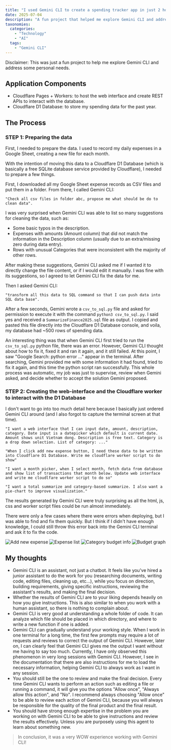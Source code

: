 ```yaml
---
title: "I used Gemini CLI to create a spending tracker app in just 2 hours"
date: 2025-07-04
description: "A fun project that helped me explore Gemini CLI and address some personal needs"
taxonomies:
  categories:
    - "Technology"
    - "AI"
  tags:
    - "Gemini CLI"
---
```


Disclaimer: This was just a fun project to help me explore Gemini CLI and address some personal needs.

## Application Components
- Cloudflare Pages + Workers: to host the web interface and create REST APIs to interact with the database.
- Cloudflare D1 Database: to store my spending data for the past year.

## The Process
### STEP 1: Preparing the data
First, I needed to prepare the data. I used to record my daily expenses in a Google Sheet, creating a new file for each month.

With the intention of moving this data to a Cloudflare D1 Database (which is basically a free SQLite database service provided by Cloudflare), I needed to prepare a few things.

First, I downloaded all my Google Sheet expense records as CSV files and put them in a folder. From there, I called Gemini CLI:

```
"Check all csv files in folder abc, propose me what should be do to clean data".
```

I was very surprised when Gemini CLI was able to list so many suggestions for cleaning the data, such as:
- Some basic typos in the description.
- Expenses with amounts (Amount column) that did not match the information in the Description column (usually due to an extra/missing zero during data entry).
- Rows with unusual Categories that were inconsistent with the majority of other rows.

After making these suggestions, Gemini CLI asked me if I wanted it to directly change the file content, or if I would edit it manually. I was fine with its suggestions, so I agreed to let Gemini CLI fix the data for me.

Then I asked Gemini CLI:

```
"transform all this data to SQL command so that I can push data into SQL data base".
```

After a few seconds, Gemini wrote a `csv_to_sql.py` file and asked for permission to execute it with the command `python3 csv_to_sql.py`. I said yes and received a `SummarizeFinance2025.sql` file as output. I copied and pasted this file directly into the Cloudflare D1 Database console, and voila, my database had ~500 rows of spending data.

An interesting thing was that when Gemini CLI first tried to run the `csv_to_sql.py` python file, there was an error. However, Gemini CLI thought about how to fix it, fixed it and ran it again, and it still failed. At this point, I saw "Google Search: python error ..." appear in the terminal. After searching, Gemini provided me with some information it had found, tried to fix it again, and this time the python script ran successfully. This whole process was automatic, my job was just to supervise, review when Gemini asked, and decide whether to accept the solution Gemini proposed.

### STEP 2: Creating the web-interface and the Cloudflare worker to interact with the D1 Database
I don't want to go into too much detail here because I basically just ordered Gemini CLI around (and I also forgot to capture the terminal screen at that time).

```
"I want a web interface that I can input date, amount, description, category. Date input is a datepicker which default is current date. Amount shows unit Vietnam dong. Description is free text. Category is a drop down selection. List of category: ..."
```

```
"When I click add new expense button, I need these data to be written into Cloudflare D1 Database. Write me cloudflare worker script to do show"
```

```
"I want a month picker, when I select month, fetch data from database and show list of transactions that month below. Update web interface and write me cloudlfare worker script to do so"
```

```
"I want a total summarize and category-based summarize. I also want a pie-chart to improve visualization."
```

The results generated by Gemini CLI were truly surprising as all the html, js, css and worker script files could be run almost immediately.

There were only a few cases where there were errors when deploying, but I was able to find and fix them quickly. But I think if I didn't have enough knowledge, I could still throw this error back into the Gemini CLI terminal and ask it to fix the code.

![Add new expense](/images/add_new_expense.png)
![Expense list](/images/detail_expense_list.png)
![Category budget info](/images/category_budget_info.png)
![Budget graph](/images/ai-spending-tracker-budget-graph.png)

## My thoughts
- Gemini CLI is an assistant, not just a chatbot. It feels like you've hired a junior assistant to do the work for you (researching documents, writing code, editing files, cleaning up, etc...), while you focus on direction, building requirements, giving specific instructions, reviewing the assistant's results, and making the final decision.
- Whether the results of Gemini CLI are to your liking depends heavily on how you give instructions. This is also similar to when you work with a human assistant, so there is nothing to complain about.
- Gemini CLI is very good at understanding a whole folder of code. It can analyze which file should be placed in which directory, and where to write a new function if one is added.
- Gemini CLI can gradually understand your working style. When I work in one terminal for a long time, the first few prompts may require a lot of requests and reviews to correct the output of Gemini CLI. However, later on, I can clearly feel that Gemini CLI gives me the output I want without me having to say too much. Currently, I have only observed this phenomenon in very long sessions with Gemini CLI. However, I see in the documentation that there are also instructions for me to load the necessary information, helping Gemini CLI to always work as I want in any session.
- You should still be the one to review and make the final decision. Every time Gemini CLI wants to perform an action such as editing a file or running a command, it will give you the options "Allow once", "Always allow this action", and "No". I recommend always choosing "Allow once" to be able to review each action of Gemini CLI, because you will always be responsible for the quality of the final product and the final result.
- You should have strong enough expertise in the problem you are working on with Gemini CLI to be able to give instructions and review the results effectively. Unless you are purposely using this agent to learn about something new.

> In conclusion, it was a very WOW experience working with Gemini CLI!
